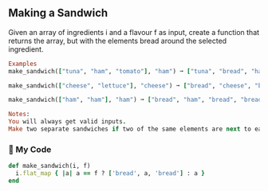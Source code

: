 ## Making a Sandwich

Given an array of ingredients i and a flavour f as input, create a function that returns the array, but with the elements bread around the selected ingredient.
```ruby
Examples
make_sandwich(["tuna", "ham", "tomato"], "ham") ➞ ["tuna", "bread", "ham", "bread", "tomato"]

make_sandwich(["cheese", "lettuce"], "cheese") ➞ ["bread", "cheese", "bread", "lettuce"]

make_sandwich(["ham", "ham"], "ham") ➞ ["bread", "ham", "bread", "bread", "ham", "bread"]

Notes:
You will always get valid inputs.
Make two separate sandwiches if two of the same elements are next to each other (see example #3).
```
### :gem: My Code
```ruby
def make_sandwich(i, f)
  i.flat_map { |a| a == f ? ['bread', a, 'bread'] : a }
end
```
